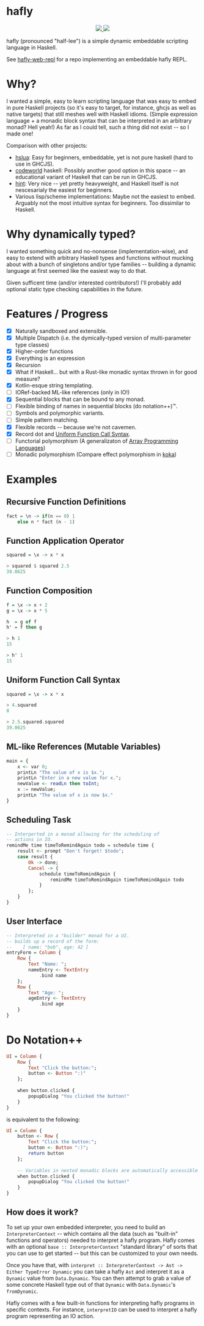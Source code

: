 # hafly

<p align="center">
  <a href="https://haskell.org/">
    <img src="https://img.shields.io/badge/Language-Haskell-blue">
  </a>
  <a href="https://github.com/Sintrastes/hafly/actions/workflows/build.yml">
    <img src="https://github.com/Sintrastes/hafly/actions/workflows/build.yml/badge.svg">
  </a>
</p>

hafly (pronounced "half-lee") is a simple dynamic embeddable scripting language in Haskell.

See [hafly-web-repl](https://github.com/Sintrastes/hafly-web-repl) for a repo implementing an embeddable hafly REPL.

# Why?

I wanted a simple, easy to learn scripting language that was easy to embed in pure Haskell projects (so it's easy to target, for instance, ghcjs as well as native targets) that still meshes well with Haskell idioms. (Simple expression language + a monadic block syntax that can be interpreted in an arbitrary monad? Hell yeah!) As far as I could tell, such a thing did not exist -- so I made one!

Comparison with other projects:

  * [hslua](https://hackage.haskell.org/package/hslua): Easy for beginners, embeddable, yet is not pure haskell (hard to use in GHCJS).
  * [codeworld](https://github.com/google/codeworld) haskell: Possibly another good option in this space -- an educational variant of Haskell that can be run in GHCJS.
  * [hint](https://github.com/haskell-hint/hint): Very nice -- yet pretty heavyweight, and Haskell itself is not nescesarialy the easiest for beginners.
  * Various lisp/scheme implementations: Maybe not the easiest to embed. Arguably not the most intuitive syntax for beginners. Too dissimilar to Haskell.

# Why dynamically typed?

I wanted something quick and no-nonsense (implementation-wise), and easy to extend with arbitrary Haskell types and functions without mucking about with a bunch of singletons and/or type families -- building a dynamic language at first seemed like the easiest way to do that.

Given sufficent time (and/or interested contributors!) I'll probably add optional static type checking capabilities in the future.

# Features / Progress

 * [x] Naturally sandboxed and extensible.
 * [x] Multiple Dispatch (i.e. the dymically-typed version of multi-parameter type classes) 
 * [x] Higher-order functions
 * [x] Everything is an expression
 * [x] Recursion
 * [x] What if Haskell... but with a Rust-like monadic syntax thrown in for good measure?
 * [x] Kotlin-esque string templating.
 * [ ] IORef-backed ML-like references (only in IO!)
 * [x] Sequential blocks that can be bound to any monad.
 * [ ] Flexible binding of names in sequential blocks (do notation++)™.
 * [ ] Symbols and polymorphic variants.
 * [ ] Simple pattern matching.
 * [x] Flexible records -- because we're not cavemen.
 * [x] Record dot and [Uniform Function Call Syntax](https://en.wikipedia.org/wiki/Uniform_Function_Call_Syntax).
 * [ ] Functorial polymorphism (A generalizaton of [Array Programming Languages](https://en.wikipedia.org/wiki/Array_programming))
 * [ ] Monadic polymorphism (Compare effect polymorphism in [koka](https://koka-lang.github.io/koka/doc/book.html#why-effects))

# Examples

## Recursive Function Definitions

```haskell
fact = \n -> if(n == 0) 1 
    else n * fact (n - 1)
```

## Function Application Operator

```haskell
squared = \x -> x * x

> squared $ squared 2.5
39.0625
```

## Function Composition

```haskell
f = \x -> x + 2
g = \x -> x * 5

h  = g of f
h' = f then g

> h 1
15

> h' 1
15
```

## Uniform Function Call Syntax

```haskell
squared = \x -> x * x

> 4.squared
8

> 2.5.squared.squared
39.0625
```

## ML-like References (Mutable Variables)

```haskell
main = {
    x <- var 0;
    printLn "The value of x is $x.";
    printLn "Enter in a new value for x.";
    newValue <- readLn then toInt;
    x := newValue;
    printLn "The value of x is now $x."
}
```

## Scheduling Task

```haskell
-- Interperted in a monad allowing for the scheduling of 
-- actions in IO.
remindMe time timeToRemindAgain todo = schedule time {
    result <- prompt "Don't forget! $todo";
    case result {
        Ok -> done;
        Cancel -> {
            schedule timeToRemindAgain {
                remindMe timeToRemindAgain timeToRemindAgain todo
            }
        };
    }
}
```

## User Interface

```haskell
-- Interpreted in a "builder" monad for a UI.
-- builds up a record of the form:
--    [ name: "bob", age: 42 ]
entryForm = Column {
    Row {
        Text "Name: ";
        nameEntry <- TextEntry
            .bind name
    };
    Row {
        Text "Age: ";
        ageEntry <- TextEntry
            .bind age
    }
}
```

# Do Notation++

```haskell
UI = Column {
    Row {
        Text "Click the button:";
        button <- Button ":)"
    };
    
    when button.clicked {
        popupDialog "You clicked the button!"
    }
}
```

is equivalent to the following:

```haskell
UI = Column {
    button <- Row {
        Text "Click the button:";
        button <- Button ":)";
        return button
    };
    
    -- Variables in nexted monadic blocks are automatically accessible in parent scopes
    when button.clicked {
        popupDialog "You clicked the button!"
    }
}
```

How does it work?
-----------------

To set up your own embedded interpreter, you need to build an `InterpreterContext` -- which contains all the data (such as "built-in" functions and operators) needed to interpret a hafly program. Hafly comes with an optional `base :: InterpreterContext` "standard library" of sorts that you can use to get started -- but this can be customized to your own needs.

Once you have that, with `interpret :: InterpreterContext -> Ast -> Either TypeError Dynamic` you can take a hafly `Ast` and interpret it as a `Dynamic` value from `Data.Dynamic`. You can then attempt to grab a value of some concrete Haskell type out of that `Dynamic` with `Data.Dynamic`'s `fromDynamic`.

Hafly comes with a few built-in functions for interpreting hafly programs in specific contexts. For instance, `interpretIO` can be used to interpret a hafly program representing an IO action.

